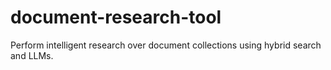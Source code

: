 # document-research-tool
Perform intelligent research over document collections using hybrid search and LLMs.
